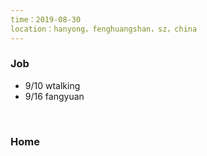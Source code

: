 ```yaml
---
time：2019-08-30
location：hanyong，fenghuangshan，sz，china
---
```


### Job

- 9/10 wtalking
- 9/16 fangyuan

<br>

### Home
